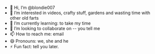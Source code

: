 - 👋 Hi, I’m @blondie007
- 👀 I’m interested in videos, crafty stuff, gardens and wasting time with other old farts
- 🌱 I’m currently learning: to take my time
- 💞️ I’m looking to collaborate on -- you tell me
- 📫 How to reach me: email
- 😄 Pronouns: we, she and he
- ⚡ Fun fact: tell you later.

<!---
blondie007/blondie007 is a ✨ special ✨ repository because its `README.md` (this file) appears on your GitHub profile.
You can click the Preview link to take a look at your changes.
--->
